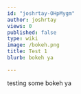 ```yaml
---
id: "joshrtay-OHpMygm"
author: joshrtay
views: 0
published: false
type: wiki
image: /bokeh.png
title: Test 1
blurb: bokeh ya

---
```


testing some bokeh ya
